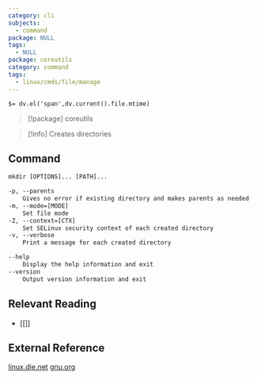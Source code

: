 ```yaml
---
category: cli
subjects:
  - command
package: NULL
tags:
  - NULL
package: coreutils
category: command
tags:
  - linux/cmds/file/manage
---
```


`$= dv.el('span',dv.current().file.mtime)`
> [!package] coreutils

> [!info] Creates directories

## Command
```txt
mkdir [OPTIONS]... [PATH]...

-p, --parents
	Gives no error if existing directory and makes parents as needed
-m, --mode=[MODE]
	Set file mode
-Z, --context=[CTX]
	Set SELinux security context of each created directory
-v, --verbose
	Print a message for each created directory

--help
	Display the help information and exit 
--version
	Output version information and exit
```

## Relevant Reading
- [[]]

## External Reference
[linux.die.net](https://linux.die.net/man/1/mkdir)
[gnu.org](https://www.gnu.org/software/coreutils/manual/html_node/mkdir-invocation.html#mkdir-invocation)
